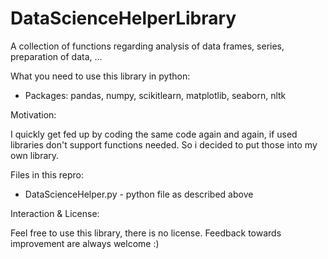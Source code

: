 # DataScienceHelperLibrary
A collection of functions regarding analysis of data frames, series, preparation of data, ...

What you need to use this library in python:
- Packages: pandas, numpy, scikitlearn, matplotlib, seaborn, nltk

Motivation:

I quickly get fed up by coding the same code again and again, if used libraries don't support functions needed.
So i decided to put those into my own library.

Files in this repro:

- DataScienceHelper.py - python file as described above

Interaction & License:

Feel free to use this library, there is no license. Feedback towards improvement are always welcome :)
